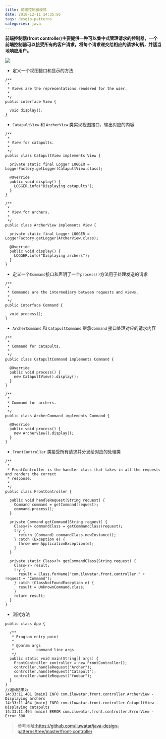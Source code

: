 ```yaml
---
title: 前端控制器模式
date: 2018-12-11 14:35:56
tags: desgin-patterns
categories: java
---
```


**前端控制器(front controller)主要提供一种可以集中式管理请求的控制器，一个前端控制器可以接受所有的客户请求，将每个请求递交给相应的请求句柄，并适当地响应用户。**    

![](/img/front-controller.png)

- 定义一个视图接口和显示的方法

```
/**
 *
 * Views are the representations rendered for the user.
 *
 */
public interface View {

  void display();
}
```
- `CatapultView` 和  `ArcherView` 类实现视图接口，输出对应的内容

```
/**
 *
 * View for catapults.
 *
 */
public class CatapultView implements View {

  private static final Logger LOGGER = LoggerFactory.getLogger(CatapultView.class);

  @Override
  public void display() {
    LOGGER.info("Displaying catapults");
  }
}
```

```
/**
 *
 * View for archers.
 *
 */
public class ArcherView implements View {

  private static final Logger LOGGER = LoggerFactory.getLogger(ArcherView.class);

  @Override
  public void display() {
    LOGGER.info("Displaying archers");
  }
}
```

- 定义一个`Command`接口和声明了一个`process()`方法用于处理发送的请求

```
/**
 *
 * Commands are the intermediary between requests and views.
 *
 */
public interface Command {

  void process();
}
```

- `ArcherCommand` 和 `CatapultCommand` 继承`Command` 接口处理对应的请求内容

```
/**
 *
 * Command for catapults.
 *
 */
public class CatapultCommand implements Command {

  @Override
  public void process() {
    new CatapultView().display();
  }
}

```

```
/**
 *
 * Command for archers.
 *
 */
public class ArcherCommand implements Command {

  @Override
  public void process() {
    new ArcherView().display();
  }
}

```

- `FrontController` 类接受所有请求并分发给对应的处理类

```
/**
 *
 * FrontController is the handler class that takes in all the requests and renders the correct
 * response.
 *
 */
public class FrontController {

  public void handleRequest(String request) {
    Command command = getCommand(request);
    command.process();
  }

  private Command getCommand(String request) {
    Class<?> commandClass = getCommandClass(request);
    try {
      return (Command) commandClass.newInstance();
    } catch (Exception e) {
      throw new ApplicationException(e);
    }
  }

  private static Class<?> getCommandClass(String request) {
    Class<?> result;
    try {
      result = Class.forName("com.iluwatar.front.controller." + request + "Command");
    } catch (ClassNotFoundException e) {
      result = UnknownCommand.class;
    }
    return result;
  }
}
```

- 测试方法

```
public class App {

  /**
   * Program entry point
   *
   * @param args
   *          command line args
   */
  public static void main(String[] args) {
    FrontController controller = new FrontController();
    controller.handleRequest("Archer");
    controller.handleRequest("Catapult");
    controller.handleRequest("foobar");
  }
}
//返回结果为
14:33:11.401 [main] INFO com.iluwatar.front.controller.ArcherView - Displaying archers
14:33:11.404 [main] INFO com.iluwatar.front.controller.CatapultView - Displaying catapults
14:33:11.404 [main] ERROR com.iluwatar.front.controller.ErrorView - Error 500
```

> 参考地址:https://github.com/iluwatar/java-design-patterns/tree/master/front-controller
